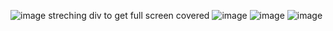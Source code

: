![image](https://github.com/user-attachments/assets/3c50aea0-af2c-431b-beca-83f57539c17b)
streching div to get full screen covered
![image](https://github.com/user-attachments/assets/342354d4-e6f6-4007-9f97-6c436522d523)
![image](https://github.com/user-attachments/assets/78490701-3756-4eb0-bef0-d736e40c8803)
![image](https://github.com/user-attachments/assets/50aa533f-d57b-4b26-b8a9-1eebaaca0c53)

